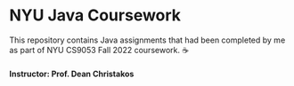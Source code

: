 # NYU Java Coursework
This repository contains Java assignments that had been completed by me as part of  NYU CS9053 Fall 2022 coursework. ☕
#### Instructor: Prof. Dean Christakos
